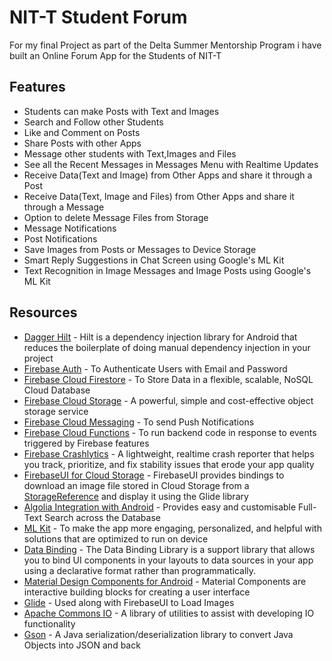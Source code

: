 # NIT-T Student Forum
For my final Project as part of the Delta Summer Mentorship Program i have built an Online Forum App for the Students of NIT-T

## Features
* Students can make Posts with Text and Images
* Search and Follow other Students
* Like and Comment on Posts
* Share Posts with other Apps
* Message other students with Text,Images and Files
* See all the Recent Messages in Messages Menu with Realtime Updates
* Receive Data(Text and Image) from Other Apps and share it through a Post
* Receive Data(Text, Image and Files) from Other Apps and share it through a Message
* Option to delete Message Files from Storage
* Message Notifications
* Post Notifications
* Save Images from Posts or Messages to Device Storage
* Smart Reply Suggestions in Chat Screen using Google's ML Kit
* Text Recognition in Image Messages and Image Posts using Google's ML Kit

## Resources
* [Dagger Hilt](https://developer.android.com/training/dependency-injection/hilt-android) - Hilt is a dependency injection library for Android that reduces the boilerplate of doing manual dependency injection in your project
* [Firebase Auth](https://firebase.google.com/docs/auth) - To Authenticate Users with Email and Password
* [Firebase Cloud Firestore](https://firebase.google.com/docs/firestore) - To Store Data in a flexible, scalable, NoSQL Cloud Database
* [Firebase Cloud Storage](https://firebase.google.com/docs/storage) - A powerful, simple and cost-effective object storage service
* [Firebase Cloud Messaging](https://firebase.google.com/docs/cloud-messaging) - To send Push Notifications
* [Firebase Cloud Functions](https://firebase.google.com/docs/functions) - To run backend code in response to events triggered by Firebase features
* [Firebase Crashlytics](https://firebase.google.com/docs/crashlytics) - A lightweight, realtime crash reporter that helps you track, prioritize, and fix stability issues that erode your app quality
* [FirebaseUI for Cloud Storage](https://github.com/firebase/FirebaseUI-Android/blob/master/storage/README.md) - FirebaseUI provides bindings to download an image file stored in Cloud Storage from a [StorageReference](https://firebase.google.com/docs/reference/android/com/google/firebase/storage/StorageReference) and display it using the Glide library
* [Algolia Integration with Android](https://www.algolia.com/doc/guides/getting-started/quick-start/tutorials/quick-start-with-the-api-client/android/) - Provides easy and customisable Full-Text Search across the Database
* [ML Kit](https://developers.google.com/ml-kit) - To make the app more engaging, personalized, and helpful with solutions that are optimized to run on device
* [Data Binding](https://developer.android.com/topic/libraries/data-binding) - The Data Binding Library is a support library that allows you to bind UI components in your layouts to data sources in your app using a declarative format rather than programmatically.
* [Material Design Components for Android](https://material.io/develop/android) - Material Components are interactive building blocks for creating a user interface
* [Glide](https://github.com/bumptech/glide) - Used along with FirebaseUI to Load Images
* [Apache Commons IO](https://commons.apache.org/proper/commons-io/) - A library of utilities to assist with developing IO functionality
* [Gson](https://github.com/google/gson) - A Java serialization/deserialization library to convert Java Objects into JSON and back
